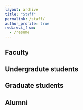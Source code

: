 ```yaml
---
layout: archive
title: "Staff"
permalink: /staff/
author_profile: true
redirect_from:
  - /resume
---
```


## Faculty

## Undergradute students

## Graduate students

## Alumni
